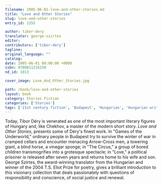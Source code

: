 ```yaml
---
filename: 2005-06-01-love-and-other-stories.md
title: "Love and Other Stories"
slug: love-and-other-stories
entry_id: 1355

author: tibor-dery
translator: george-szirtes
editor: 
contributors: ['tibor-dery']
tagline: 
original_language: ""
catalog: 
date: 2005-06-01 00:00:00 +0000 
isbn: 9780811216258
nd_id: 1013

cover_image: Love_And_Other_Stories.jpg

path: /book/love-and-other-stories
layout: book
category: Stories Fiction
categories: ['Stories']
tags: ['21st century fiction', 'Budapest', 'Hungarian', 'Hungarian writers', 'Hungary', 'stories', 'winter']
---
```

Today, Tibor Déry is venerated as one of the most important literary figures of Hungary and, like Chekhov, a master of the modern short story.  *Love and Other Stories*, presents some of Déry's finest work. In "Games of the Underworld," ordinary people in Budapest try to survive the winter of war in cramped cellars and encounter menacing Arrow-Cross men, a towering giant, a blind horse, a vinegar sponge; in "The Circus," a group of bored children transmogrifies into a grotesque spectacle; in "Love," a political prisoner is released after seven years and returns home to his wife and son. George Szirtes, the award-winning translator from the Hungarian and winner of the 2004 T.S. Eliot Prize for poetry, gives a brilliant introduction to this visionary collection that deals passionately with questions of responsibility and conscience, of social justice and renewal.





